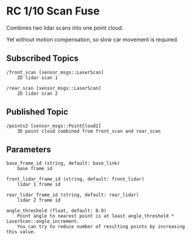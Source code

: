 # RC 1/10 Scan Fuse

Combines two lidar scans into one point cloud.

Yet without motion compensation, so slow car movement is required.

## Subscribed Topics

```
/front_scan [sensor_msgs::LaserScan]
    2D lidar scan 1
    
/rear_scan [sensor_msgs::LaserScan]
    2D lidar scan 2
```

## Published Topic

```
/points2 [sensor_msgs::PointCloud2]
    3D point cloud combined from front_scan and rear_scan
```

## Parameters

```
base_frame_id (string, default: base_link)
    base frame id

front_lidar_frame_id (string, default: front_lidar)
    lidar 1 frame id
    
rear_lidar_frame_id (string, default: rear_lidar)
    lidar 2 frame id
    
angle_threshold (float, default: 0.9)
    Point angle to nearest point is at least angle_threshold * LaserScan::angle_increment.
    You can try to reduce number of resulting points by increasing this value.
```